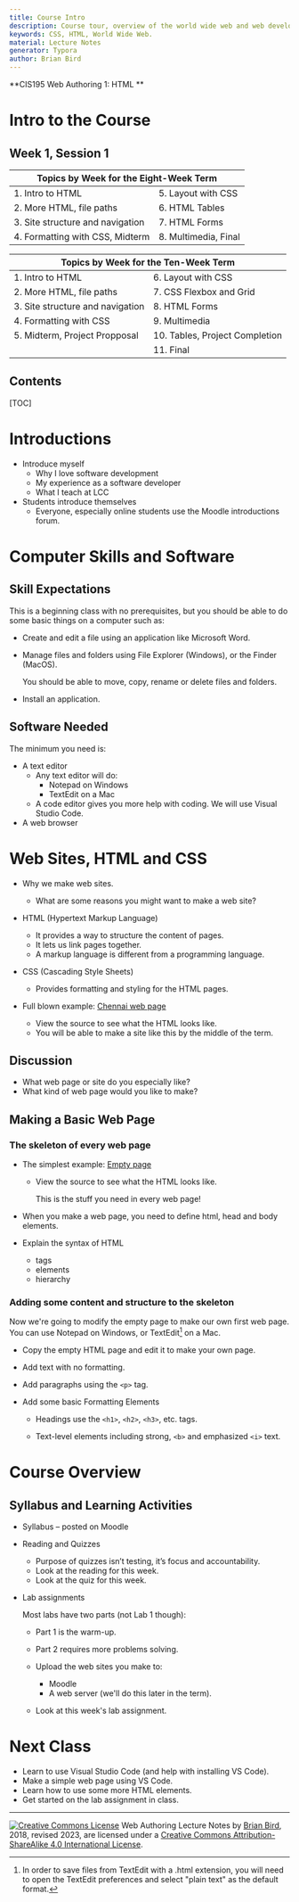 ```yaml
---
title: Course Intro
description: Course tour, overview of the world wide web and web development. 
keywords: CSS, HTML, World Wide Web.
material: Lecture Notes
generator: Typora
author: Brian Bird
---
```

**CIS195 Web Authoring 1: HTML **

<h1>Intro to the Course</h1>

<h2>Week 1, Session 1</h2>

<table hidden>
  <thead>
    <tr>
      <th colspan="2">Topics by Week for the Eight-Week Term</th>
    </tr>
  </thead>
  <tbody>
    <tr>
      <td>1. Intro to HTML</td>
      <td>5. Layout with CSS</td>
    </tr>
    <tr>
      <td>2. More HTML, file paths</td>
      <td>6. HTML Tables</td>
    </tr>
    <tr>
      <td>3. Site structure and navigation</td>
      <td>7. HTML Forms</td>
    </tr>
    <tr>
      <td>4. Formatting with CSS, Midterm</td>
      <td>8. Multimedia, Final</td>
    </tr>
  </tbody>
</table>
<table >
  <thead>
    <tr>
      <th colspan="2">Topics by Week for the Ten-Week Term</th>
    </tr>
  </thead>
  <tbody>
    <tr>
      <td>1. Intro to HTML</td>
      <td>6. Layout with CSS</td>
    </tr>
    <tr>
      <td>2. More HTML, file paths</td>
      <td>7. CSS Flexbox and Grid</td>
    </tr>
    <tr>
      <td>3. Site structure and navigation</td>
      <td>8. HTML Forms</td>
    </tr>
    <tr>
      <td>4. Formatting with CSS</td>
      <td>9. Multimedia</td>
    </tr>
    <tr>
      <td>5. Midterm, Project Propposal</td>
      <td>10. Tables, Project Completion</td>
    </tr>
      <tr>
          <td></td>
          <td>11. Final</td>
      </tr>
  </tbody>
</table>

<h2>Contents</h2>

[TOC]

# Introductions

- Introduce myself
  - Why I love software development
  - My experience as a software developer
  - What I teach at LCC
- Students introduce themselves
  - Everyone, especially online students use the Moodle introductions forum.


# Computer Skills and Software 

## Skill Expectations

This is a beginning class with no prerequisites, but you should be able to do some basic things on a computer such as:

- Create and edit a file using an application like Microsoft Word.

- Manage files and folders using File Explorer (Windows), or the Finder (MacOS).

  You should be able to move, copy, rename or delete files and folders.

- Install an application.

## Software Needed

The minimum you need is:

- A text editor
  - Any text editor will do:
    - Notepad on Windows
    - TextEdit on a Mac
  - A code editor gives you more help with coding. We will use Visual Studio Code.
- A web browser



# Web Sites, HTML and CSS

- Why we make web sites.
  - What are some reasons you might want to make a web site?
- HTML (Hypertext Markup Language)
  - It provides a way to structure the content of pages.
  - It lets us link pages together.
  - A markup language is different from a programming language.
- CSS (Cascading Style Sheets)
  - Provides formatting and styling for the HTML pages.
- Full blown example: [Chennai web page](https://lcc-cit.github.io/CIS195-Demos/Unit02/SouthIndia/Chennai)

  - View the source to see what the HTML looks like.
  - You will be able to make a site like this by the middle of the term.

## Discussion

- What web page or site do you especially like?
- What kind of web page would you like to make?

## Making a Basic Web Page

### The skeleton of every web page

- The simplest example: [Empty page](https://lcc-cit.github.io/CIS195-Demos/Unit01/BasicPage/empty.html)

  - View the source to see what the HTML looks like.

    This is the stuff you need in every web page!


- When you make a web page, you need to define html, head and body elements.
  
- Explain the syntax of HTML
  - tags
  - elements
  - hierarchy

### Adding some content and structure to the skeleton

Now we're going to modify the empty page to make our own first web page. You can use Notepad on Windows, or TextEdit[^1] on a Mac.

- Copy the empty HTML page and edit it to make your own page.

- Add text with no formatting.

- Add paragraphs using the `<p>` tag.

- Add some basic Formatting Elements

  - Headings use the `<h1>`, `<h2>`, `<h3>`, etc. tags.
  
  - Text-level elements including strong, `<b>` and emphasized `<i>` text.
  
    

# Course Overview

## Syllabus and Learning Activities

- Syllabus – posted on Moodle

- Reading and Quizzes

  - Purpose of quizzes isn’t testing, it’s focus and accountability.
  - Look at the reading for this week.
  - Look at the quiz for this week.

- Lab assignments

  Most labs have two parts (not Lab 1 though):

  - Part 1 is the warm-up.

  - Part 2 requires more problems solving.

  - Upload the web sites you make to:

    - Moodle
    - A web server (we'll do this later in the term).

  - Look at this week's lab assignment.

  

# Next Class

- Learn to use Visual Studio Code (and help with installing VS Code).
- Make a simple web page using VS Code.
- Learn how to use some more HTML elements.
- Get started on the lab assignment in class.



------

[![Creative Commons License](https://i.creativecommons.org/l/by-sa/4.0/88x31.png)](http://creativecommons.org/licenses/by-sa/4.0/) Web Authoring Lecture Notes by [Brian Bird](https://profbird.dev), 2018, revised 2023, are licensed under a [Creative Commons Attribution-ShareAlike 4.0 International License](http://creativecommons.org/licenses/by-sa/4.0/). 

[^1]: In order to save files from TextEdit with a .html extension, you will need to open the TextEdit preferences and select "plain text" as the default format.
